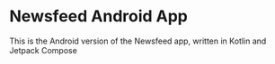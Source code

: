 # Newsfeed Android App

This is the Android version of the Newsfeed app, written in Kotlin and Jetpack Compose